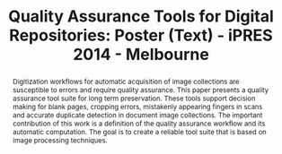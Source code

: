 ---
abstract: 'Digitization workflows for automatic acquisition of image collections are
  susceptible to errors and require quality assurance. This paper presents a quality
  assurance tool suite for long term preservation. These tools support decision making
  for blank pages, cropping errors, mistakenly appearing fingers in scans and accurate
  duplicate detection in document image collections. The important contribution of
  this work is a definition of the quality assurance workflow and its automatic computation.
  The goal is to create a reliable tool suite that is based on image processing techniques. '
creators:
- King, Ross
- Graf, Roman
date: null
document_url: https://services.phaidra.univie.ac.at/api/object/o:378707/download
grand_parent: iPRES
institutions: []
keywords:
- digital preservation
- quality assurance
- image processing
- information integration
landing_page_url: https://phaidra.univie.ac.at/o:378707
language: eng
layout: publication
license: CC BY-NC-SA 3.0 AT
notes_url: null
parent: iPRES 2014
presentation_url: null
size: 227464
source_name: iPRES
title: 'Quality Assurance Tools for Digital Repositories: Poster (Text) - iPRES 2014
  - Melbourne'
type: poster
year: 2014
---